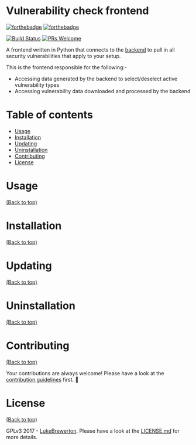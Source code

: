 # Vulnerability check frontend

[![forthebadge](http://forthebadge.com/images/badges/made-with-python.svg)](http://forthebadge.com)
[![forthebadge](http://forthebadge.com/images/badges/built-with-love.svg)](http://forthebadge.com)

[![Build Status](https://travis-ci.org/lukebrewerton/vuln_frontend.svg?branch=master)](https://travis-ci.org/lukebrewerton/vuln_backend)
[![PRs Welcome](https://img.shields.io/badge/PRs-welcome-brightgreen.svg?style=shields)](http://makeapullrequest.com)

A frontend written in Python that connects to the [backend](https://github.com/lukebrewerton/vuln_backend) to pull in all security vulnerabilities that apply to your setup.

This is the frontend responsible for the following:-

- Accessing data generated by the backend to select/deselect active vulnerability types
- Accessing vulnerability data downloaded and processed by the backend



# Table of contents

- [Usage](#usage)
- [Installation](#installation)
- [Updating](#updating)
- [Uninstallation](#uninstallation)
- [Contributing](#contributing)
- [License](#license)

# Usage

[(Back to top)](#table-of-contents)



# Installation

[(Back to top)](#table-of-contents)



# Updating

[(Back to top)](#table-of-contents)



# Uninstallation

[(Back to top)](#table-of-contents)



# Contributing

[(Back to top)](#table-of-contents)

Your contributions are always welcome! Please have a look at the [contribution guidelines](CONTRIBUTING.md) first. :tada:

# License

[(Back to top)](#table-of-contents)


GPLv3 2017 - [LukeBrewerton](https://github.com/lukebrewerton/). Please have a look at the [LICENSE.md](LICENSE.md) for more details.
